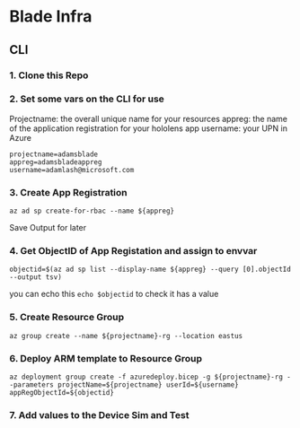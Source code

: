 # Blade Infra 


## CLI
### 1. Clone this Repo

### 2. Set some vars on the CLI for use
Projectname: the overall unique name for your resources
appreg: the name of the application registration for your hololens app
username: your UPN in Azure


```
projectname=adamsblade
appreg=adamsbladeappreg
username=adamlash@microsoft.com
```

### 3. Create App Registration
`az ad sp create-for-rbac --name ${appreg}`


Save Output for later

### 4. Get ObjectID of App Registation and assign to envvar
`objectid=$(az ad sp list --display-name ${appreg} --query [0].objectId --output tsv)`


you can echo this `echo $objectid` to check it has a value


### 5. Create Resource Group
`az group create --name ${projectname}-rg --location eastus`

### 6. Deploy ARM template to Resource Group
`az deployment group create -f azuredeploy.bicep -g ${projectname}-rg --parameters projectName=${projectname} userId=${username} appRegObjectId=${objectid}`

### 7. Add values to the Device Sim and Test
